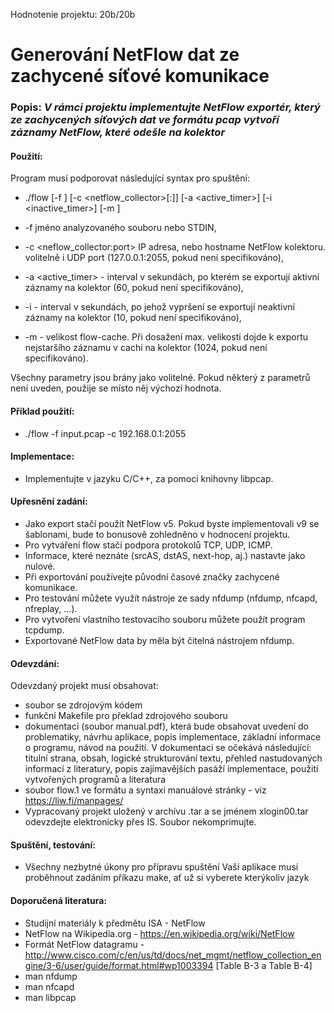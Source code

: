 Hodnotenie projektu: 20b/20b

# Generování NetFlow dat ze zachycené síťové komunikace

### Popis: _V rámci projektu implementujte NetFlow exportér, který ze zachycených síťových dat ve formátu pcap vytvoří záznamy NetFlow, které odešle na kolektor_

#### Použití: 
Program musí podporovat následující syntax pro spuštění:

- ./flow [-f <file>] [-c <netflow_collector>[:<port>]] [-a <active_timer>] [-i <inactive_timer>] [-m <count>]
- -f <file> jméno analyzovaného souboru nebo STDIN,

- -c <neflow_collector:port> IP adresa, nebo hostname NetFlow kolektoru. volitelně i UDP port (127.0.0.1:2055, pokud není specifikováno),

- -a <active_timer> - interval v sekundách, po kterém se exportují aktivní záznamy na kolektor (60, pokud není specifikováno),

- -i <seconds> - interval v sekundách, po jehož vypršení se exportují neaktivní záznamy na kolektor (10, pokud není specifikováno),

- -m <count> - velikost flow-cache. Při dosažení max. velikosti dojde k exportu nejstaršího záznamu v cachi na kolektor (1024, pokud není specifikováno).

Všechny parametry jsou brány jako volitelné. Pokud některý z parametrů není uveden, použije se místo něj výchozí hodnota.

#### Příklad použití:
- ./flow -f input.pcap -c 192.168.0.1:2055

#### Implementace:
- Implementujte v jazyku C/C++, za pomoci knihovny libpcap.

#### Upřesnění zadání:
- Jako export stačí použít NetFlow v5. Pokud byste implementovali v9 se šablonami, bude to bonusově zohledněno v hodnocení projektu.
- Pro vytváření flow stačí podpora protokolů TCP, UDP, ICMP.
- Informace, které neznáte (srcAS, dstAS, next-hop, aj.) nastavte jako nulové.
- Při exportování používejte původní časové značky zachycené komunikace.
- Pro testování můžete využít nástroje ze sady nfdump (nfdump, nfcapd, nfreplay, ...).
- Pro vytvoření vlastního testovacího souboru můžete použít program tcpdump.
- Exportované NetFlow data by měla být čitelná nástrojem nfdump.

#### Odevzdání:
Odevzdaný projekt musí obsahovat:
- soubor se zdrojovým kódem
- funkční Makefile pro překlad zdrojového souboru
- dokumentaci (soubor manual.pdf), která bude obsahovat uvedení do problematiky, návrhu aplikace, popis implementace, základní informace o programu, návod na použití. V dokumentaci se očekává následující: titulní strana, obsah, logické strukturování textu, přehled nastudovaných informací z literatury, popis zajímavějších pasáží implementace, použití vytvořených programů a literatura
- soubor flow.1 ve formátu a syntaxi manuálové stránky - viz https://liw.fi/manpages/
- Vypracovaný projekt uložený v archívu .tar a se jménem xlogin00.tar odevzdejte elektronicky přes IS. Soubor nekomprimujte.

#### Spuštění, testování:
- Všechny nezbytné úkony pro přípravu spuštění Vaší aplikace musí proběhnout zadáním příkazu make, ať už si vyberete kterýkoliv jazyk

#### Doporučená literatura:
- Studijní materiály k předmětu ISA - NetFlow
- NetFlow na Wikipedia.org - https://en.wikipedia.org/wiki/NetFlow
- Formát NetFlow datagramu - http://www.cisco.com/c/en/us/td/docs/net_mgmt/netflow_collection_engine/3-6/user/guide/format.html#wp1003394 [Table B-3 a Table B-4]
- man nfdump
- man nfcapd
- man libpcap
